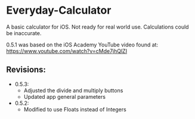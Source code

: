 # Everyday-Calculator
A basic calculator for iOS. Not ready for real world use. Calculations could be inaccurate.  
  
0.5.1 was based on the iOS Academy YouTube video found at:  
https://www.youtube.com/watch?v=cMde7jhQlZI
  
## Revisions:  
  
- 0.5.3:
    - Adjusted the divide and multiply buttons  
    - Updated app general parameters  
-  0.5.2:
    - Modified to use Floats instead of Integers  
